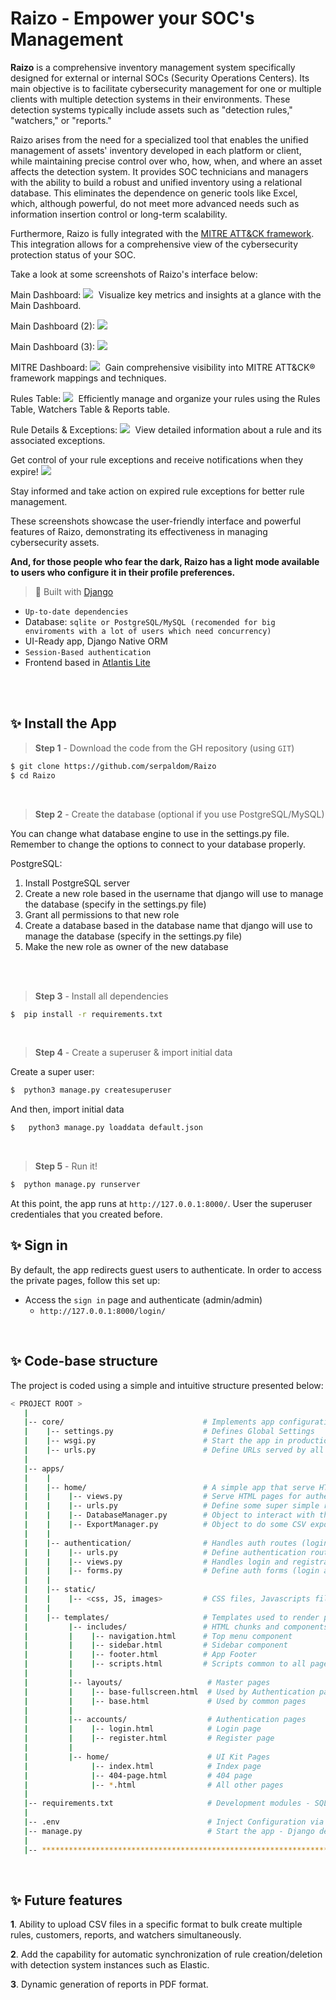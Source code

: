 # Raizo - Empower your SOC's Management

**Raizo** is a comprehensive inventory management system specifically designed for external or internal SOCs (Security Operations Centers). Its main objective is to facilitate cybersecurity management for one or multiple clients with multiple detection systems in their environments. These detection systems typically include assets such as "detection rules," "watchers," or "reports."

Raizo arises from the need for a specialized tool that enables the unified management of assets' inventory developed in each platform or client, while maintaining precise control over who, how, when, and where an asset affects the detection system. It provides SOC technicians and managers with the ability to build a robust and unified inventory using a relational database. This eliminates the dependence on generic tools like Excel, which, although powerful, do not meet more advanced needs such as information insertion control or long-term scalability.

Furthermore, Raizo is fully integrated with the [MITRE ATT&CK framework](https://attack.mitre.org/). This integration allows for a comprehensive view of the cybersecurity protection status of your SOC.

Take a look at some screenshots of Raizo's interface below:

Main Dashboard:
<kbd>
<img src="media/main_dashboard.png">
</kbd>
Visualize key metrics and insights at a glance with the Main Dashboard.

Main Dashboard (2):
<kbd>
<img src="media/main_dashboard2.png">
</kbd>

Main Dashboard (3):
<kbd>
<img src="media/main_dashboard3.png">
</kbd>

MITRE Dashboard:
<kbd>
<img src="media/mitre_dashboard.png">
</kbd>
Gain comprehensive visibility into MITRE ATT&CK® framework mappings and techniques.

Rules Table:
<kbd>
<img src="media/rules_table.png">
</kbd>
Efficiently manage and organize your rules using the Rules Table, Watchers Table & Reports table.

Rule Details & Exceptions:
<kbd>
<img src="media/rule_details.png">
</kbd>
View detailed information about a rule and its associated exceptions.

Get control of your rule exceptions and receive notifications when they expire!
<kbd>
<img src="media/expired_exception.png">
</kbd>


Stay informed and take action on expired rule exceptions for better rule management.

These screenshots showcase the user-friendly interface and powerful features of Raizo, demonstrating its effectiveness in managing cybersecurity assets.

**And, for those people who fear the dark, Raizo has a light mode available to users who configure it in their profile preferences.**
<br />

> 🚀 Built with [Django](https://www.djangoproject.com/)

- `Up-to-date dependencies`
- Database: `sqlite or PostgreSQL/MySQL (recomended for big enviroments with a lot of users which need concurrency)`
- UI-Ready app, Django Native ORM
- `Session-Based authentication`
- Frontend based in [Atlantis Lite](https://themekita.com/demo-atlantis-lite-bootstrap/) 

<br />

<br /> 

## ✨ Install the App

> **Step 1** - Download the code from the GH repository (using `GIT`) 

```bash
$ git clone https://github.com/serpaldom/Raizo
$ cd Raizo
```

<br />

> **Step 2** - Create the database (optional if you use PostgreSQL/MySQL)

You can change what database engine to use in the settings.py file. Remember to change the options to connect to your database properly.

PostgreSQL:

1. Install PostgreSQL server
2. Create a new role based in the username that django will use to manage the database (specify in the settings.py file)
3. Grant all permissions to that new role
4. Create a database based in the database name that django will use to manage the database (specify in the settings.py file)
5. Make the new role as owner of the new database
<br />

<br />

> **Step 3** - Install all dependencies
```bash
$  pip install -r requirements.txt    
```

<br />

> **Step 4** - Create a superuser & import initial data

Create a super user:
```bash
$  python3 manage.py createsuperuser
```
And then, import initial data
```bash
$   python3 manage.py loaddata default.json    
```
<br />

> **Step 5** - Run it!

```bash
$  python manage.py runserver   
```

At this point, the app runs at `http://127.0.0.1:8000/`. User the superuser credentiales that you created before. 
<br />

## ✨ Sign in

By default, the app redirects guest users to authenticate. In order to access the private pages, follow this set up: 

- Access the `sign in` page and authenticate (admin/admin)
  - `http://127.0.0.1:8000/login/`

<br />

## ✨ Code-base structure

The project is coded using a simple and intuitive structure presented below:

```bash
< PROJECT ROOT >
   |
   |-- core/                               # Implements app configuration
   |    |-- settings.py                    # Defines Global Settings
   |    |-- wsgi.py                        # Start the app in production
   |    |-- urls.py                        # Define URLs served by all apps/nodes
   |
   |-- apps/
   |    |
   |    |-- home/                          # A simple app that serve HTML files
   |    |    |-- views.py                  # Serve HTML pages for authenticated users
   |    |    |-- urls.py                   # Define some super simple routes 
   |    |    |-- DatabaseManager.py        # Object to interact with the database
   |    |    |-- ExportManager.py          # Object to do some CSV exports
   |    |
   |    |-- authentication/                # Handles auth routes (login and register)
   |    |    |-- urls.py                   # Define authentication routes  
   |    |    |-- views.py                  # Handles login and registration  
   |    |    |-- forms.py                  # Define auth forms (login and register) 
   |    |
   |    |-- static/
   |    |    |-- <css, JS, images>         # CSS files, Javascripts files
   |    |
   |    |-- templates/                     # Templates used to render pages
   |         |-- includes/                 # HTML chunks and components
   |         |    |-- navigation.html      # Top menu component
   |         |    |-- sidebar.html         # Sidebar component
   |         |    |-- footer.html          # App Footer
   |         |    |-- scripts.html         # Scripts common to all pages
   |         |
   |         |-- layouts/                   # Master pages
   |         |    |-- base-fullscreen.html  # Used by Authentication pages
   |         |    |-- base.html             # Used by common pages
   |         |
   |         |-- accounts/                  # Authentication pages
   |         |    |-- login.html            # Login page
   |         |    |-- register.html         # Register page
   |         |
   |         |-- home/                      # UI Kit Pages
   |              |-- index.html            # Index page
   |              |-- 404-page.html         # 404 page
   |              |-- *.html                # All other pages
   |
   |-- requirements.txt                     # Development modules - SQLite storage
   |
   |-- .env                                 # Inject Configuration via Environment
   |-- manage.py                            # Start the app - Django default start script
   |
   |-- ************************************************************************
```

<br />

## ✨ Future features

**1**. Ability to upload CSV files in a specific format to bulk create multiple rules, customers, reports, and watchers simultaneously.

**2**. Add the capability for automatic synchronization of rule creation/deletion with detection system instances such as Elastic. 

**3**. Dynamic generation of reports in PDF format. 


<br />
